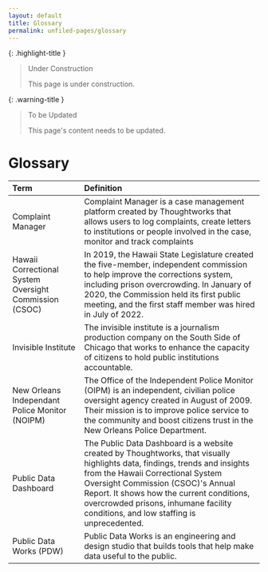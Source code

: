```yaml
---
layout: default
title: Glossary
permalink: unfiled-pages/glossary
---
```


{: .highlight-title }
> Under Construction
>
> This page is under construction.

{: .warning-title }
> To be Updated
>
> This page's content needs to be updated.

# Glossary

| Term | Definition |
| :--- | :---       |
| Complaint Manager | Complaint Manager is a case management platform created by Thoughtworks that allows users to log complaints, create letters to institutions or people involved in the case, monitor and track complaints |
| Hawaii Correctional System Oversight Commission (CSOC) | In 2019, the Hawaii State Legislature created the five-member, independent commission to help improve the corrections system, including prison overcrowding. In January of 2020, the Commission held its first public meeting, and the first staff member was hired in July of 2022. |
| Invisible Institute | The invisible institute is a journalism production company on the South Side of Chicago that works to enhance the capacity of citizens to hold public institutions accountable. |
| New Orleans Independant Police Monitor (NOIPM) | The Office of the Independent Police Monitor (OIPM) is an independent, civilian police oversight agency created in August of 2009. Their mission is to improve police service to the community and boost citizens trust in the New Orleans Police Department. |
| Public Data Dashboard | The Public Data Dashboard is a website created by Thoughtworks, that visually highlights data, findings, trends and insights from the Hawaii Correctional System Oversight Commission (CSOC)'s Annual Report. It shows how the current conditions, overcrowded prisons, inhumane facility conditions, and low staffing is unprecedented. |                      
| Public Data Works (PDW) | Public Data Works is an engineering and design studio that builds tools that help make data useful to the public. |